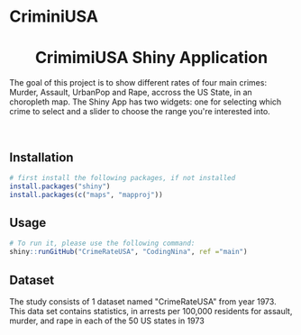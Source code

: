 # CriminiUSA
<h1 align="center">CrimimiUSA Shiny Application </h1>

<p> The goal of this project is to show different rates of four main crimes: Murder, Assault, UrbanPop and Rape, accross the US State, in an choropleth map.
The Shiny App has two widgets: one for selecting which crime to select and a slider to choose the range you're interested into.
  </p> 
<br>


<h2> Installation </h2>

```R
# first install the following packages, if not installed
install.packages("shiny")
install.packages(c("maps", "mapproj"))
```

<h2> Usage </h2>

```R
# To run it, please use the following command:
shiny::runGitHub("CrimeRateUSA", "CodingNina", ref ="main")
```

<h2> Dataset </h2>
<p> The study consists of 1 dataset named "CrimeRateUSA" from year 1973. 
This data set contains statistics, in arrests per 100,000 residents for assault, murder, and rape in each of the 50 US states in 1973
</p>
